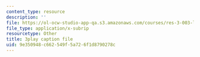 ```yaml
---
content_type: resource
description: ''
file: https://ol-ocw-studio-app-qa.s3.amazonaws.com/courses/res-3-003-learn-to-build-your-own-videogame-with-the-unity-game-engine-and-microsoft-kinect-january-iap-2017/9e350948c662549f5a726f1d8790278c_gBD44yITfrw.srt
file_type: application/x-subrip
resourcetype: Other
title: 3play caption file
uid: 9e350948-c662-549f-5a72-6f1d8790278c
---
```

